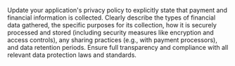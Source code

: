 Update your application's privacy policy to explicitly state that payment and financial information is collected. Clearly describe the types of financial data gathered, the specific purposes for its collection, how it is securely processed and stored (including security measures like encryption and access controls), any sharing practices (e.g., with payment processors), and data retention periods. Ensure full transparency and compliance with all relevant data protection laws and standards.